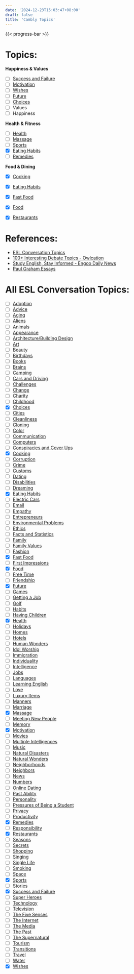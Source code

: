 ```yaml
---
date: '2024-12-23T15:03:47+08:00'
draft: false
title: 'Cambly Topics'
---
```


{{< progress-bar >}}

# Topics:
__Happiness & Values__
- [ ] [Success and Failure](https://www.eslconversationquestions.com/topics/success-and-failure/)
- [ ] [Motivation](https://www.eslconversationquestions.com/topics/motivation/)
- [ ] [Wishes](https://www.eslconversationquestions.com/topics/wishes/)
- [ ] [Future](https://www.eslconversationquestions.com/topics/future/)
- [ ] [Choices](https://www.eslconversationquestions.com/topics/choices/)
- [ ] Values
- [ ] Happiness

__Health & Fitness__
- [ ] [Health](https://www.eslconversationquestions.com/topics/health/)
- [ ] [Massage](https://www.eslconversationquestions.com/massage/)
- [ ] [Sports](https://www.eslconversationquestions.com/topics/sports/)
- [x] [Eating Habits](https://www.eslconversationquestions.com/topics/eating-habits/)
- [ ] [Remedies](https://www.eslconversationquestions.com/topics/remedies/)

__Food & Dining__
- [x] [Cooking](https://www.eslconversationquestions.com/topics/cooking/)
- [x] [Eating Habits](https://www.eslconversationquestions.com/topics/eating-habits/)
- [x] [Fast Food](https://www.eslconversationquestions.com/topics/fast-food/)
- [x] [Food](https://www.eslconversationquestions.com/topics/food/)
- [x] [Restaurants](https://www.eslconversationquestions.com/topics/restaurants/)


# References:
- [ESL Conversation Topics](https://www.eslconversationquestions.com/english-conversation-questions/topics/)
- [100+ Interesting Debate Topics - Owlcation](https://owlcation.com/academia/100-Debate-Topics)
- [Study English, Stay Informed - Engoo Daily News](https://engoo.com/app/daily-news)
- [Paul Graham Essays](https://paulgraham.com/articles.html)


# All ESL Conversation Topics:
- [ ] [Adoption](https://www.eslconversationquestions.com/topics/adoption/)
- [ ] [Advice](https://www.eslconversationquestions.com/topics/advice/)
- [ ] [Aging](https://www.eslconversationquestions.com/aging/)
- [ ] [Aliens](https://www.eslconversationquestions.com/topics/aliens/)
- [ ] [Animals](https://www.eslconversationquestions.com/topics/animals/)
- [ ] [Appearance](https://www.eslconversationquestions.com/topics/appearance/)
- [ ] [Architecture/Building Design](https://www.eslconversationquestions.com/topics/architecturebuilding-design/)
- [ ] [Art](https://www.eslconversationquestions.com/topics/art/)
- [ ] [Beauty](https://www.eslconversationquestions.com/topics/beauty/)
- [ ] [Birthdays](https://www.eslconversationquestions.com/birthdays/)
- [ ] [Books](https://www.eslconversationquestions.com/topics/books/)
- [ ] [Brains](https://www.eslconversationquestions.com/topics/brains/)
- [ ] [Camping](https://www.eslconversationquestions.com/topics/camping/)
- [ ] [Cars and Driving](https://www.eslconversationquestions.com/topics/cars-and-driving/)
- [ ] [Challenges](https://www.eslconversationquestions.com/topics/challenges/)
- [ ] [Change](https://www.eslconversationquestions.com/topics/change/)
- [ ] [Charity](https://www.eslconversationquestions.com/topics/charity/)
- [ ] [Childhood](https://www.eslconversationquestions.com/childhood/)
- [x] [Choices](https://www.eslconversationquestions.com/topics/choices/)
- [ ] [Cities](https://www.eslconversationquestions.com/topics/cities/)
- [ ] [Cleanliness](https://www.eslconversationquestions.com/topics/cleanliness/)
- [ ] [Cloning](https://www.eslconversationquestions.com/topics/cloning/)
- [ ] [Color](https://www.eslconversationquestions.com/topics/color/)
- [ ] [Communication](https://www.eslconversationquestions.com/topics/communication/)
- [ ] [Computers](https://www.eslconversationquestions.com/topics/computers/)
- [ ] [Conspiracies and Cover Ups](https://www.eslconversationquestions.com/topics/conspiracies-and-cover-ups/)
- [x] [Cooking](https://www.eslconversationquestions.com/topics/cooking/)
- [ ] [Corruption](https://www.eslconversationquestions.com/corruption/)
- [ ] [Crime](https://www.eslconversationquestions.com/topics/crime/)
- [ ] [Customs](https://www.eslconversationquestions.com/topics/customs/)
- [ ] [Dating](https://www.eslconversationquestions.com/topics/dating/)
- [ ] [Disabilities](https://www.eslconversationquestions.com/topics/disabilities/)
- [ ] [Dreaming](https://www.eslconversationquestions.com/topics/dreaming/)
- [x] [Eating Habits](https://www.eslconversationquestions.com/topics/eating-habits/)
- [ ] [Electric Cars](https://www.eslconversationquestions.com/topics/electric-cars/)
- [ ] [Email](https://www.eslconversationquestions.com/topics/email/)
- [ ] [Empathy](https://www.eslconversationquestions.com/topics/empathy/)
- [ ] [Entrepreneurs](https://www.eslconversationquestions.com/topics/entrepreneurs/)
- [ ] [Environmental Problems](https://www.eslconversationquestions.com/topics/environmental-problems/)
- [ ] [Ethics](https://www.eslconversationquestions.com/topics/ethics/)
- [ ] [Facts and Statistics](https://www.eslconversationquestions.com/topics/interesting-facts-and-statistics/)
- [ ] [Family](https://www.eslconversationquestions.com/topics/family/)
- [ ] [Family Values](https://www.eslconversationquestions.com/topics/family-values/)
- [ ] [Fashion](https://www.eslconversationquestions.com/topics/fashion/)
- [x] [Fast Food](https://www.eslconversationquestions.com/topics/fast-food/)
- [ ] [First Impressions](https://www.eslconversationquestions.com/topics/first-impressions/)
- [x] [Food](https://www.eslconversationquestions.com/topics/food/)
- [ ] [Free Time](https://www.eslconversationquestions.com/topics/free-time/)
- [ ] [Friendship](https://www.eslconversationquestions.com/topics/friendship/)
- [x] [Future](https://www.eslconversationquestions.com/topics/future/)
- [ ] [Games](https://www.eslconversationquestions.com/topics/games/)
- [ ] [Getting a Job](https://www.eslconversationquestions.com/topics/getting-a-job/)
- [ ] [Golf](https://www.eslconversationquestions.com/golf/)
- [ ] [Habits](https://www.eslconversationquestions.com/topics/habits/)
- [ ] [Having Children](https://www.eslconversationquestions.com/topics/having-children/)
- [x] [Health](https://www.eslconversationquestions.com/topics/health/)
- [ ] [Holidays](https://www.eslconversationquestions.com/topics/holidays/)
- [ ] [Homes](https://www.eslconversationquestions.com/topics/homes/)
- [ ] [Hotels](https://www.eslconversationquestions.com/topics/hotels/)
- [ ] [Human Wonders](https://www.eslconversationquestions.com/topics/human-wonders/)
- [ ] [Idol Worship](https://www.eslconversationquestions.com/topics/idol-worship/)
- [ ] [Immigration](https://www.eslconversationquestions.com/topics/immigration/)
- [ ] [Individuality](https://www.eslconversationquestions.com/topics/individuality/)
- [ ] [Intelligence](https://www.eslconversationquestions.com/topics/intelligence/)
- [ ] [Jobs](https://www.eslconversationquestions.com/topics/jobs/)
- [ ] [Languages](https://www.eslconversationquestions.com/topics/languages/)
- [ ] [Learning English](https://www.eslconversationquestions.com/topics/learning-english/)
- [ ] [Love](https://www.eslconversationquestions.com/topics/love/)
- [ ] [Luxury Items](https://www.eslconversationquestions.com/topics/luxury-items/)
- [ ] [Manners](https://www.eslconversationquestions.com/topics/manners/)
- [ ] [Marriage](https://www.eslconversationquestions.com/topics/marriage/)
- [x] [Massage](https://www.eslconversationquestions.com/massage/)
- [ ] [Meeting New People](https://www.eslconversationquestions.com/topics/meeting-new-people/)
- [ ] [Memory](https://www.eslconversationquestions.com/topics/memory/)
- [x] [Motivation](https://www.eslconversationquestions.com/topics/motivation/)
- [ ] [Movies](https://www.eslconversationquestions.com/topics/movies/)
- [ ] [Multiple Intelligences](https://www.eslconversationquestions.com/topics/multiple-intelligences/)
- [ ] [Music](https://www.eslconversationquestions.com/topics/music/)
- [ ] [Natural Disasters](https://www.eslconversationquestions.com/topics/natural-disasters/)
- [ ] [Natural Wonders](https://www.eslconversationquestions.com/topics/natural-wonders/)
- [ ] [Neighborhoods](https://www.eslconversationquestions.com/topics/neighborhoods/)
- [ ] [Neighbors](https://www.eslconversationquestions.com/topics/neighbors/)
- [ ] [News](https://www.eslconversationquestions.com/topics/news/)
- [ ] [Numbers](https://www.eslconversationquestions.com/topics/numbers/)
- [ ] [Online Dating](https://www.eslconversationquestions.com/topics/online-dating/)
- [ ] [Past Ability](https://www.eslconversationquestions.com/topics/past-ability/)
- [ ] [Personality](https://www.eslconversationquestions.com/topics/personality/)
- [ ] [Pressures of Being a Student](https://www.eslconversationquestions.com/pressures-of-being-a-student/)
- [ ] [Privacy](https://www.eslconversationquestions.com/topics/privacy/)
- [ ] [Productivity](https://www.eslconversationquestions.com/topics/productivity/)
- [x] [Remedies](https://www.eslconversationquestions.com/topics/remedies/)
- [ ] [Responsibility](https://www.eslconversationquestions.com/topics/responsibility/)
- [x] [Restaurants](https://www.eslconversationquestions.com/topics/restaurants/)
- [ ] [Seasons](https://www.eslconversationquestions.com/topics/seasons/)
- [ ] [Secrets](https://www.eslconversationquestions.com/topics/secrets/)
- [ ] [Shopping](https://www.eslconversationquestions.com/topics/shopping/)
- [ ] [Singing](https://www.eslconversationquestions.com/singing/)
- [ ] [Single Life](https://www.eslconversationquestions.com/topics/single-life/)
- [ ] [Smoking](https://www.eslconversationquestions.com/topics/smoking/)
- [ ] [Space](https://www.eslconversationquestions.com/space/)
- [x] [Sports](https://www.eslconversationquestions.com/topics/sports/)
- [ ] [Stories](https://www.eslconversationquestions.com/topics/stories/)
- [x] [Success and Failure](https://www.eslconversationquestions.com/topics/success-and-failure/)
- [ ] [Super Heroes](https://www.eslconversationquestions.com/topics/super-heroes/)
- [ ] [Technology](https://www.eslconversationquestions.com/topics/technology/)
- [ ] [Television](https://www.eslconversationquestions.com/topics/television/)
- [ ] [The Five Senses](https://www.eslconversationquestions.com/topics/the-five-senses/)
- [ ] [The Internet](https://www.eslconversationquestions.com/topics/the-internet/)
- [ ] [The Media](https://www.eslconversationquestions.com/the-media/)
- [ ] [The Past](https://www.eslconversationquestions.com/topics/the-past/)
- [ ] [The Supernatural](https://www.eslconversationquestions.com/topics/supernatural/)
- [ ] [Tourism](https://www.eslconversationquestions.com/tourism/)
- [ ] [Transitions](https://www.eslconversationquestions.com/topics/transitions/)
- [ ] [Travel](https://www.eslconversationquestions.com/topics/travel/)
- [ ] [Water](https://www.eslconversationquestions.com/topics/water/)
- [x] [Wishes](https://www.eslconversationquestions.com/topics/wishes/)
